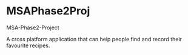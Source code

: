 # MSAPhase2Proj
MSA-Phase2-Project

A cross platform application that can help people find and record their favourite recipes.
